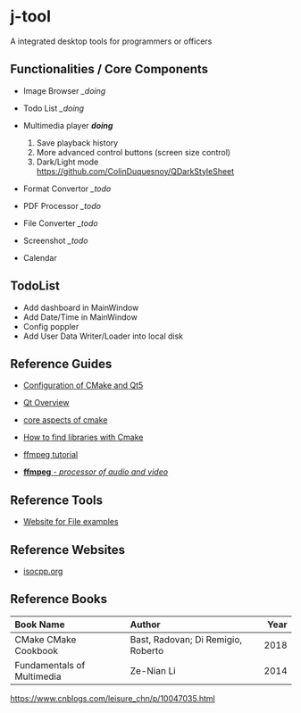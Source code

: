 # j-tool
A integrated desktop tools for programmers or officers

## Functionalities / Core Components
- Image Browser *_doing*

- Todo List *_doing*

- Multimedia player *__doing__*
    1. Save playback history
    2. More advanced control buttons (screen size control)
    3. Dark/Light mode https://github.com/ColinDuquesnoy/QDarkStyleSheet
    
- Format Convertor *_todo*

- PDF Processor *_todo*

- File Converter *_todo*

- Screenshot *_todo*

- Calendar

## TodoList
- Add dashboard in MainWindow
- Add Date/Time in MainWindow
- Config poppler
- Add User Data Writer/Loader into local disk

## Reference Guides
- [Configuration of CMake and Qt5](https://zhuanlan.zhihu.com/p/34667993)

- [Qt Overview](https://doc.qt.io/qt-5/overviews-main.html)

- [core aspects of cmake](https://medium.com/@ilja.kosynkin/android-cmake-and-ffmpeg-part-one-cmake-in-android-cookbook-b9f27f9937b)

- [How to find libraries with Cmake](https://gitlab.kitware.com/cmake/community/-/wikis/doc/tutorials/How-To-Find-Libraries)

- [ffmpeg tutorial](http://dranger.com/ffmpeg/tutorial01.html)

- [**ffmpeg** - *processor of audio and video*](https://ffmpeg.org/)

## Reference Tools
- [Website for File examples](https://file-examples.com/)

## Reference Websites
- [isocpp.org](https://isocpp.org/)

## Reference Books
| Book Name | Author | Year |
|:----------|:-------------|------:|
| CMake CMake Cookbook |  Bast, Radovan; Di Remigio, Roberto | 2018 |
| Fundamentals of Multimedia | Ze-Nian Li | 2014 |

https://www.cnblogs.com/leisure_chn/p/10047035.html
